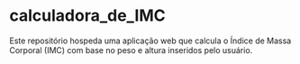 # calculadora_de_IMC
Este repositório hospeda uma aplicação web que calcula o Índice de Massa Corporal (IMC) com base no peso e altura inseridos pelo usuário.
